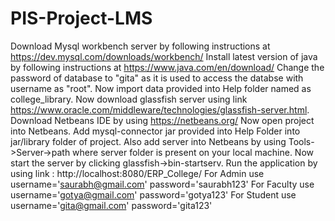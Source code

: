 # PIS-Project-LMS
Download Mysql workbench server by following instructions at https://dev.mysql.com/downloads/workbench/
Install latest version of java by following instructions at https://www.java.com/en/download/
Change the password of database to "gita" as it is used to access the databse with username as "root".
Now import data provided into Help folder named as college_library.
Now download glassfish server using link https://www.oracle.com/middleware/technologies/glassfish-server.html.
Download Netbeans IDE by using https://netbeans.org/
Now open project into Netbeans.
Add mysql-connector jar provided into Help Folder into jar/library folder of project.
Also add server into Netbeans by using Tools->Server->path where server folder is present on your local machine.
Now start the server by clicking glassfish->bin-startserv.
Run the application by using link : http://localhost:8080/ERP_College/
For Admin use username='saurabh@gmail.com' password='saurabh123'
For Faculty use username='gotya@gmail.com' password='gotya123'
For Student use username='gita@gmail.com' password='gita123'
